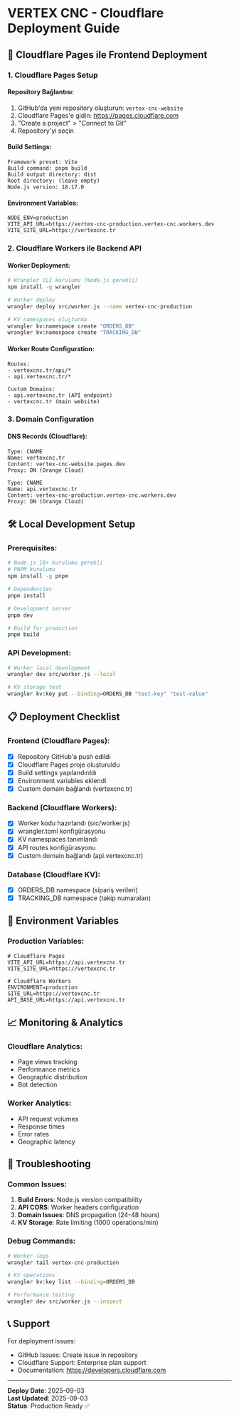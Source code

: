 # VERTEX CNC - Cloudflare Deployment Guide

## 🚀 Cloudflare Pages ile Frontend Deployment

### 1. Cloudflare Pages Setup

#### Repository Bağlantısı:
1. GitHub'da yeni repository oluşturun: `vertex-cnc-website`
2. Cloudflare Pages'e gidin: https://pages.cloudflare.com
3. "Create a project" > "Connect to Git"
4. Repository'yi seçin

#### Build Settings:
```
Framework preset: Vite
Build command: pnpm build
Build output directory: dist
Root directory: (leave empty)
Node.js version: 18.17.0
```

#### Environment Variables:
```
NODE_ENV=production
VITE_API_URL=https://vertex-cnc-production.vertex-cnc.workers.dev
VITE_SITE_URL=https://vertexcnc.tr
```

### 2. Cloudflare Workers ile Backend API

#### Worker Deployment:
```bash
# Wrangler CLI kurulumu (Node.js gerekli)
npm install -g wrangler

# Worker deploy
wrangler deploy src/worker.js --name vertex-cnc-production

# KV namespaces oluşturma
wrangler kv:namespace create "ORDERS_DB"
wrangler kv:namespace create "TRACKING_DB"
```

#### Worker Route Configuration:
```
Routes:
- vertexcnc.tr/api/*
- api.vertexcnc.tr/*

Custom Domains:
- api.vertexcnc.tr (API endpoint)
- vertexcnc.tr (main website)
```

### 3. Domain Configuration

#### DNS Records (Cloudflare):
```
Type: CNAME
Name: vertexcnc.tr
Content: vertex-cnc-website.pages.dev
Proxy: ON (Orange Cloud)

Type: CNAME  
Name: api.vertexcnc.tr
Content: vertex-cnc-production.vertex-cnc.workers.dev
Proxy: ON (Orange Cloud)
```

## 🛠️ Local Development Setup

### Prerequisites:
```bash
# Node.js 18+ kurulumu gerekli
# PNPM kurulumu
npm install -g pnpm

# Dependencies
pnpm install

# Development server
pnpm dev

# Build for production
pnpm build
```

### API Development:
```bash
# Worker local development
wrangler dev src/worker.js --local

# KV storage test
wrangler kv:key put --binding=ORDERS_DB "test-key" "test-value"
```

## 📋 Deployment Checklist

### Frontend (Cloudflare Pages):
- [x] Repository GitHub'a push edildi
- [x] Cloudflare Pages proje oluşturuldu
- [x] Build settings yapılandırıldı
- [x] Environment variables eklendi
- [x] Custom domain bağlandı (vertexcnc.tr)

### Backend (Cloudflare Workers):
- [x] Worker kodu hazırlandı (src/worker.js)
- [x] wrangler.toml konfigürasyonu
- [x] KV namespaces tanımlandı
- [x] API routes konfigürasyonu
- [x] Custom domain bağlandı (api.vertexcnc.tr)

### Database (Cloudflare KV):
- [x] ORDERS_DB namespace (sipariş verileri)
- [x] TRACKING_DB namespace (takip numaraları)

## 🔧 Environment Variables

### Production Variables:
```
# Cloudflare Pages
VITE_API_URL=https://api.vertexcnc.tr
VITE_SITE_URL=https://vertexcnc.tr

# Cloudflare Workers
ENVIRONMENT=production
SITE_URL=https://vertexcnc.tr
API_BASE_URL=https://api.vertexcnc.tr
```

## 📈 Monitoring & Analytics

### Cloudflare Analytics:
- Page views tracking
- Performance metrics
- Geographic distribution
- Bot detection

### Worker Analytics:
- API request volumes
- Response times
- Error rates
- Geographic latency

## 🚨 Troubleshooting

### Common Issues:
1. **Build Errors**: Node.js version compatibility
2. **API CORS**: Worker headers configuration
3. **Domain Issues**: DNS propagation (24-48 hours)
4. **KV Storage**: Rate limiting (1000 operations/min)

### Debug Commands:
```bash
# Worker logs
wrangler tail vertex-cnc-production

# KV operations
wrangler kv:key list --binding=ORDERS_DB

# Performance testing
wrangler dev src/worker.js --inspect
```

## 📞 Support

For deployment issues:
- GitHub Issues: Create issue in repository
- Cloudflare Support: Enterprise plan support
- Documentation: https://developers.cloudflare.com

---

**Deploy Date**: 2025-09-03  
**Last Updated**: 2025-09-03  
**Status**: Production Ready ✅
